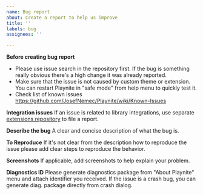 ```yaml
---
name: Bug report
about: Create a report to help us improve
title: ''
labels: bug
assignees: ''

---
```


**Before creating bug report**
- Please use issue search in the repository first. If the bug is something really obvious there's a high change it was already reported.
- Make sure that the issue is not caused by custom theme or extension. You can restart Playnite in "safe mode" from help menu to quickly test it.
- Check list of known issues https://github.com/JosefNemec/Playnite/wiki/Known-Issues

**Integration issues**
If an issue is related to library integrations, use separate [extensions repository](https://github.com/JosefNemec/PlayniteExtensions) to file a report.

**Describe the bug**
A clear and concise description of what the bug is.

**To Reproduce**
If it's not clear from the description how to reproduce the issue please add clear steps to reproduce the behavior.

**Screenshots**
If applicable, add screenshots to help explain your problem.

**Diagnostics ID**
Please generate diagnostics package from "About Playnite" menu and attach identifier you received. If the issue is a crash bug, you can generate diag. package directly from crash dialog.
